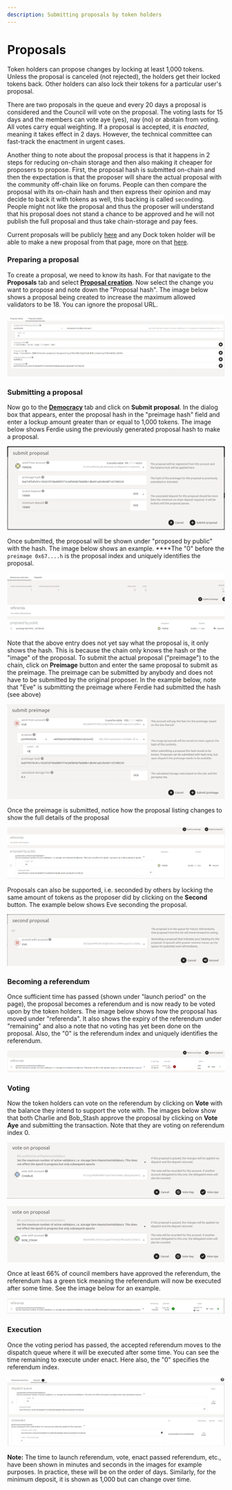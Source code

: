 ```yaml
---
description: Submitting proposals by token holders
---
```


# Proposals

Token holders can propose changes by locking at least 1,000 tokens. Unless the proposal is canceled \(not rejected\), the holders get their locked tokens back. Other holders can also lock their tokens for a particular user's proposal.

There are two proposals in the queue  and every 20 days a proposal is considered and the Council will vote on the proposal. The voting lasts for 15 days and the members can vote aye \(yes\), nay \(no\) or abstain from voting. All votes carry equal weighting. If a proposal is accepted, it is _enacted_, meaning it takes effect in 2 days. However, the technical committee can fast-track the enactment in urgent cases. 

Another thing to note about the proposal process is that it happens in 2 steps for reducing on-chain storage and then also making it cheaper for proposers to propose. First, the proposal hash is submitted on-chain and then the expectation is that the proposer will share the actual proposal with the community off-chain like on forums. People can then compare the proposal with its on-chain hash and then express their opinion and may decide to back it with tokens as well, this backing is called `second`ing. People might not like the proposal and thus the proposer will understand that his proposal does not stand a chance to be approved and he will not publish the full proposal and thus take chain-storage and pay fees.

Current proposals will be publicly [here](https://fe.dock.io/#/democracy) and any Dock token holder will be able to make a new proposal from that page, more on that [here](proposals.md).

### Preparing a proposal

To create a proposal, we need to know its hash. For that navigate to the **Proposals** tab and select [**Proposal creation**](https://fe.dock.io/#/master-proposals/create). Now select the change you want to propose and note down the "Proposal hash". The image below shows a proposal being created to increase the maximum allowed validators to be 18. You can ignore the proposal URL.

![](../../../.gitbook/assets/proposal-creation.png)

### Submitting a proposal

Now go to the [**Democracy**](https://fe.dock.io/#/democracy) tab and click on **Submit proposal**. In the dialog box that appears, enter the proposal hash in the "preimage hash" field and enter a lockup amount greater than or equal to 1,000 tokens. The image below shows Ferdie using the previously generated proposal hash to make a proposal.

![](../../../.gitbook/assets/public-proposal.png)

Once submitted, the proposal will be shown under "proposed by public" with the hash. The image below shows an example. ****The "0"  before the `preimage 0x67....h` is the proposal index and uniquely identifies the proposal.

![](../../../.gitbook/assets/public-prop-list.png)

Note that the above entry does not yet say what the proposal is, it only shows the hash. This is because the chain only knows the hash or the "image" of the proposal. To submit the actual proposal \("preimage"\) to the chain, click on **Preimage** button and enter the same proposal to submit as the preimage. The preimage can be submitted by anybody and does not have to be submitted by the original proposer. In the example below, note that "Eve" is submitting the preimage where Ferdie had submitted the hash \(see above\)

![](../../../.gitbook/assets/submit-preimage.png)

Once the preimage is submitted, notice how the proposal listing changes to show the full details of the proposal

![](../../../.gitbook/assets/preimage-given.png)

Proposals can also be supported, i.e. seconded by others by locking the same amount of tokens as the proposer did by clicking on the **Second** button. The example below shows Eve seconding the proposal.

![](../../../.gitbook/assets/second-prop.png)

### Becoming a referendum

Once sufficient time has passed \(shown under "launch period" on the page\), the proposal becomes a referendum and is now ready to be voted upon by the token holders. The image below shows how the proposal has moved under "referenda". It also shows the expiry of the referendum under "remaining" and also a note that no voting has yet been done on the proposal. Also, the "0" is the referendum index and uniquely identifies the referendum.

![](../../../.gitbook/assets/referendum.png)

### Voting

Now the token holders can vote on the referendum by clicking on **Vote** with the balance they intend to support the vote with. The images below show that both Charlie and Bob\_Stash approve the proposal by clicking on **Vote Aye** and submitting the transaction. Note that they are voting on referendum index 0.

![](../../../.gitbook/assets/vote-1.png)

![](../../../.gitbook/assets/vote-2.png)

Once at least 66% of council members have approved the referendum, the referendum has a green tick meaning the referendum will now be executed after some time. See the image below for an example.

![](../../../.gitbook/assets/referendum-2.png)

### Execution

Once the voting period has passed, the accepted referendum moves to the dispatch queue where it will be executed after some time. You can see the time remaining to execute under enact. Here also, the "0" specifies the referendum index.

![](../../../.gitbook/assets/dispatch-1.png)



**Note:** The time to launch referendum, vote, enact passed referendum, etc., have been shown in minutes and seconds in the images for example purposes. In practice, these will be on the order of days. Similarly, for the minimum deposit, it is shown as 1,000 but can change over time.

